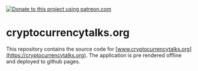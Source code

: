 [![Donate to this project using patreon.com](https://img.shields.io/badge/patreon-donate-yellow.svg)](https://www.patreon.com/matchilling)

# cryptocurrencytalks.org

This repository contains the source code for [www.cryptocurrencytalks.org](https://cryptocurrencytalks.org). The application is pre rendered offline and deployed to github pages.
